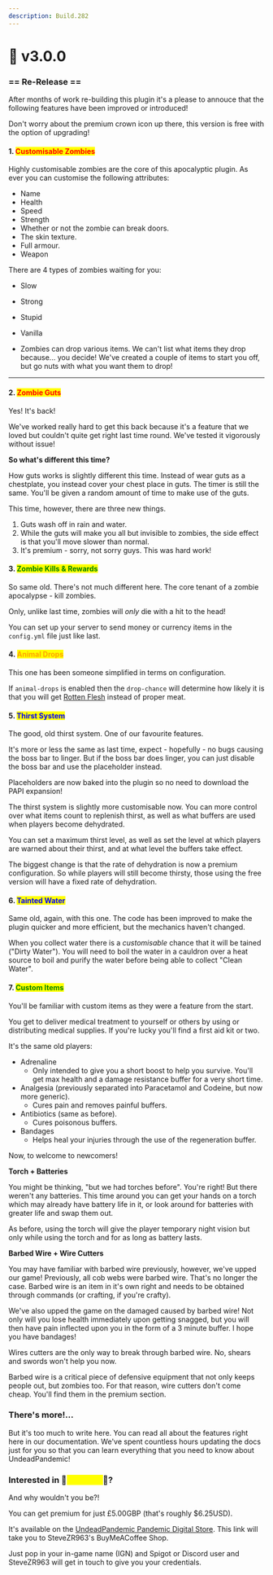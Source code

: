 ```yaml
---
description: Build.282
---
```


# 👑 v3.0.0

### **== Re-Release ==**

After months of work re-building this plugin it's a please to annouce that the following features have been improved or introduced!

Don't worry about the premium crown icon up there, this version is free with the option of upgrading!

#### 1. <mark style="color:red;">Customisable Zombies</mark>

Highly customisable zombies are the core of this apocalyptic plugin. As ever you can customise the following attributes:

* Name
* Health
* Speed
* Strength
* Whether or not the zombie can break doors.
* The skin texture.
* Full armour.
* Weapon

&#x20;       There are 4 types of zombies waiting for you:

* Slow
* Strong
* Stupid
* Vanilla



* Zombies can drop various items. We can't list what items they drop because... you decide! We've created a couple of items to start you off, but go nuts with what you want them to drop!

***



#### 2. <mark style="color:red;">Zombie Guts</mark>

Yes! It's back!

We've worked really hard to get this back because it's a feature that we loved but couldn't quite get right last time round. We've tested it vigorously without issue!

**So what's different this time?**

How guts works is slightly different this time. Instead of wear guts as a chestplate, you instead cover your chest place in guts. The timer is still the same. You'll be given a random amount of time to make use of the guts.

This time, however, there are three new things.

1. Guts wash off in rain and water.
2. While the guts will make you all but invisible to zombies, the side effect is that you'll move slower than normal.
3. It's premium - sorry, not sorry guys. This was hard work!



#### 3. <mark style="color:green;">Zombie Kills & Rewards</mark>

So same old. There's not much different here. The core tenant of a zombie apocalypse - kill zombies.

Only, unlike last time, zombies will _only_ die with a hit to the head!

You can set up your server to send money or currency items in the `config.yml` file just like last.



#### 4. <mark style="color:orange;">Animal Drops</mark>

This one has been someone simplified in terms on configuration.

If `animal-drops` is enabled then the `drop-chance` will determine how likely it is that you will get [Rotten Flesh](../../items/rotten-flesh.md) instead of proper meat.



#### 5. <mark style="color:blue;">Thirst System</mark>

The good, old thirst system. One of our favourite features.

It's more or less the same as last time, expect - hopefully - no bugs causing the boss bar to linger. But if the boss bar does linger, you can just disable the boss bar and use the placeholder instead.

Placeholders are now baked into the plugin so no need to download the PAPI expansion!

The thirst system is slightly more customisable now. You can more control over what items count to replenish thirst, as well as what buffers are used when players become dehydrated.

You can set a maximum thirst level, as well as set the level at which players are warned about their thirst, and at what level the buffers take effect.

The biggest change is that the rate of dehydration is now a premium configuration. So while players will still become thirsty, those using the free version will have a fixed rate of dehydration.



#### 6. <mark style="color:blue;">Tainted Water</mark>

Same old, again, with this one. The code has been improved to make the plugin quicker and more efficient, but the mechanics haven't changed.

When you collect water there is a _customisable_ chance that it will be tained ("Dirty Water"). You will need to boil the water in a cauldron over a heat source to boil and purify the water before being able to collect "Clean Water".



#### 7. <mark style="color:green;">Custom Items</mark>

You'll be familiar with custom items as they were a feature from the start.

You get to deliver medical treatment to yourself or others by using or distributing medical supplies. If you're lucky you'll find a first aid kit or two.

It's the same old players:

* Adrenaline
  * Only intended to give you a short boost to help you survive. You'll get max health and a damage resistance buffer for a very short time.
* Analgesia (previously separated into Paracetamol and Codeine, but now more generic).
  * Cures pain and removes painful buffers.
* Antibiotics (same as before).
  * Cures poisonous buffers.
* Bandages
  * Helps heal your injuries through the use of the regeneration buffer.

Now, to welcome to newcomers!

**Torch + Batteries**

You might be thinking, "but we had torches before". You're right! But there weren't any batteries. This time around you can get your hands on a torch which may already have battery life in it, or look around for batteries with greater life and swap them out.

As before, using the torch will give the player temporary night vision but only while using the torch and for as long as battery lasts.

**Barbed Wire + Wire Cutters**

You may have familiar with barbed wire previously, however, we've upped our game! Previously, all cob webs were barbed wire. That's no longer the case. Barbed wire is an item in it's own right and needs to be obtained through commands (or crafting, if you're crafty).

We've also upped the game on the damaged caused by barbed wire! Not only will you lose health immediately upon getting snagged, but you will then have pain inflected upon you in the form of a 3 minute buffer. I hope you have bandages!

Wires cutters are the only way to break through barbed wire. No, shears and swords won't help you now.

Barbed wire is a critical piece of defensive equipment that not only keeps people out, but zombies too. For that reason, wire cutters don't come cheap. You'll find them in the premium section.



### There's more!...

But it's too much to write here. You can read all about the features right here in our documentation. We've spent countless hours updating the docs just for you so that you can learn everything that you need to know about UndeadPandemic!



### Interested in 👑<mark style="color:yellow;">Premium</mark>👑?

And why wouldn't you be?!

You can get premium for just £5.00GBP (that's roughly $6.25USD).

It's available on the [UndeadPandemic Pandemic Digital Store](https://buymeacoffee.com/stevezr963/e/335067). This link will take you to SteveZR963's BuyMeACoffee Shop.

Just pop in your in-game name (IGN) and Spigot or Discord user and SteveZR963 will get in touch to give you your credentials.
